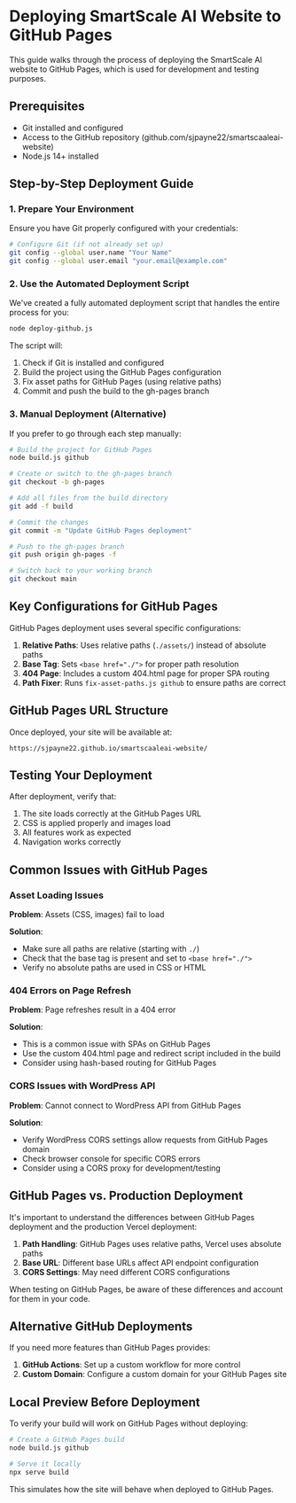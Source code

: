 # Deploying SmartScale AI Website to GitHub Pages

This guide walks through the process of deploying the SmartScale AI website to GitHub Pages, which is used for development and testing purposes.

## Prerequisites

- Git installed and configured
- Access to the GitHub repository (github.com/sjpayne22/smartscaaleai-website)
- Node.js 14+ installed

## Step-by-Step Deployment Guide

### 1. Prepare Your Environment

Ensure you have Git properly configured with your credentials:

```bash
# Configure Git (if not already set up)
git config --global user.name "Your Name"
git config --global user.email "your.email@example.com"
```

### 2. Use the Automated Deployment Script

We've created a fully automated deployment script that handles the entire process for you:

```bash
node deploy-github.js
```

The script will:

1. Check if Git is installed and configured
2. Build the project using the GitHub Pages configuration
3. Fix asset paths for GitHub Pages (using relative paths)
4. Commit and push the build to the gh-pages branch

### 3. Manual Deployment (Alternative)

If you prefer to go through each step manually:

```bash
# Build the project for GitHub Pages
node build.js github

# Create or switch to the gh-pages branch
git checkout -b gh-pages

# Add all files from the build directory
git add -f build

# Commit the changes
git commit -m "Update GitHub Pages deployment"

# Push to the gh-pages branch
git push origin gh-pages -f

# Switch back to your working branch
git checkout main
```

## Key Configurations for GitHub Pages

GitHub Pages deployment uses several specific configurations:

1. **Relative Paths**: Uses relative paths (`./assets/`) instead of absolute paths
2. **Base Tag**: Sets `<base href="./">` for proper path resolution
3. **404 Page**: Includes a custom 404.html page for proper SPA routing
4. **Path Fixer**: Runs `fix-asset-paths.js github` to ensure paths are correct

## GitHub Pages URL Structure

Once deployed, your site will be available at:

```
https://sjpayne22.github.io/smartscaaleai-website/
```

## Testing Your Deployment

After deployment, verify that:

1. The site loads correctly at the GitHub Pages URL
2. CSS is applied properly and images load
3. All features work as expected
4. Navigation works correctly

## Common Issues with GitHub Pages

### Asset Loading Issues

**Problem**: Assets (CSS, images) fail to load

**Solution**:
- Make sure all paths are relative (starting with `./`)
- Check that the base tag is present and set to `<base href="./">`
- Verify no absolute paths are used in CSS or HTML

### 404 Errors on Page Refresh

**Problem**: Page refreshes result in a 404 error

**Solution**:
- This is a common issue with SPAs on GitHub Pages
- Use the custom 404.html page and redirect script included in the build
- Consider using hash-based routing for GitHub Pages

### CORS Issues with WordPress API

**Problem**: Cannot connect to WordPress API from GitHub Pages

**Solution**:
- Verify WordPress CORS settings allow requests from GitHub Pages domain
- Check browser console for specific CORS errors
- Consider using a CORS proxy for development/testing

## GitHub Pages vs. Production Deployment

It's important to understand the differences between GitHub Pages deployment and the production Vercel deployment:

1. **Path Handling**: GitHub Pages uses relative paths, Vercel uses absolute paths
2. **Base URL**: Different base URLs affect API endpoint configuration
3. **CORS Settings**: May need different CORS configurations

When testing on GitHub Pages, be aware of these differences and account for them in your code.

## Alternative GitHub Deployments

If you need more features than GitHub Pages provides:

1. **GitHub Actions**: Set up a custom workflow for more control
2. **Custom Domain**: Configure a custom domain for your GitHub Pages site

## Local Preview Before Deployment

To verify your build will work on GitHub Pages without deploying:

```bash
# Create a GitHub Pages build
node build.js github

# Serve it locally
npx serve build
```

This simulates how the site will behave when deployed to GitHub Pages.
